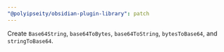 ```yaml
---
"@polyipseity/obsidian-plugin-library": patch
---
```


Create `Base64String`, `base64ToBytes`, `base64ToString`, `bytesToBase64`, and `stringToBase64`.
